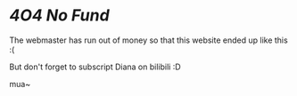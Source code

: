 # *4O4 No Fund*
The webmaster has run out of money so that this website ended up like this :(

But don't forget to subscript Diana on bilibili :D

mua~
